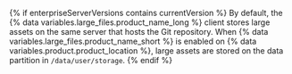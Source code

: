 {% if enterpriseServerVersions contains currentVersion %}
By default, the
{% data variables.large_files.product_name_long %} client stores large assets on the same server that hosts the Git repository. When {% data variables.large_files.product_name_short %} is enabled on {% data variables.product.product_location %}, large assets are stored on the data partition in `/data/user/storage`.
{% endif %}